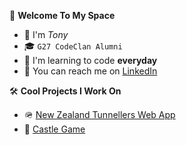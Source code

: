 🤖 **Welcome To My Space**
- 👋 I'm *Tony*
- 🎓 ```G27 CodeClan Alumni```
- 🌱 I'm learning to code **everyday**
- 📮 You can reach me on [LinkedIn](https://www.linkedin.com/in/anthony-byledbal/)

🛠️ **Cool Projects I Work On**
- 🪖 [New Zealand Tunnellers Web App](https://www.nztunnellers.com)
- 🏰 [Castle Game](https://github.com/PrinsWillem/castle_game_project)

